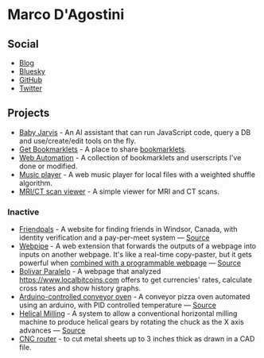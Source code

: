 # Marco D'Agostini

## Social

- [Blog](https://madacol.com/blog)
- [Bluesky](https://bsky.app/profile/madacol.com)
- [GitHub](https://github.com/madacol)
- [Twitter](https://twitter.com/madacol)

## Projects

- [Baby Jarvis](https://madacol.com/baby-jarvis/) - An AI assistant that can run JavaScript code, query a DB and use/create/edit tools on the fly.
- [Get Bookmarklets](https://getbookmarklets.com) - A place to share [bookmarklets](https://en.wikipedia.org/wiki/Bookmarklet).
- [Web Automation](https://github.com/madacol/web-automation/) - A collection of bookmarklets and userscripts I've done or modified.
- [Music player](https://madacol.com/weighted_shuffle) - A web music player for local files with a weighted shuffle algorithm.
- [MRI/CT scan viewer](https://madacol.com/ozempic-dicom-viewer/) - A simple viewer for MRI and CT scans.

### Inactive

- [Friendpals](https://www.friendpals.ca) - A website for finding friends in Windsor, Canada, with identity verification and a pay-per-meet system — [Source](https://github.com/madacol/faas)
- [Webpipe](https://www.youtube.com/watch?v=i8vP2M1B5UY&list=PLNb0YnM0RyKikrldCJ3hfWYxspbccqudE&index=1) - A web extension that forwards the outputs of a webpage into inputs on another webpage. It's like a real-time copy-paster, but it gets powerful when [combined with a programmable webpage](https://www.youtube.com/watch?v=doJV2TPVyxI&list=PLNb0YnM0RyKikrldCJ3hfWYxspbccqudE&index=4&t=62) — [Source](https://github.com/madacol/webpipe)
- [Bolivar Paralelo](https://github.com/madacol/bolivarparalelo) - A webpage that analyzed <https://www.localbitcoins.com> offers to get currencies' rates, calculate cross rates and show history graphs.
- [Arduino-controlled conveyor oven](https://www.youtube.com/watch?v=MHU5xQRTyus) - A conveyor pizza oven automated using an arduino, with PID controlled temperature — [Source](https://github.com/madacol/ArduinoOven)
- [Helical Milling](https://www.youtube.com/watch?v=wu8dKf8xgoI) - A system to allow a conventional horizontal milling machine to produce helical gears by rotating the chuck as the X axis advances — [Source](https://github.com/madacol/helical-milling)
- [CNC router](https://www.youtube.com/watch?v=aiiE8h8b_Uk) - to cut metal sheets up to 3 inches thick as drawn in a CAD file.
